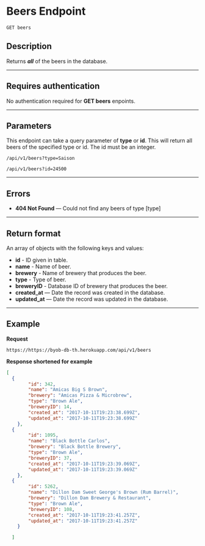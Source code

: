 # Beers Endpoint

```
GET beers
```

## Description

Returns _**all**_ of the beers in the database.

***

## Requires authentication

No authentication required for **GET beers** enpoints.

***

## Parameters

This endpoint can take a query parameter of **type** or **id**. This will return all beers of the specified type or id. The id must be an integer. 

```
/api/v1/beers?type=Saison
```

```
/api/v1/beers?id=24500
```
***

## Errors

- **404 Not Found** — Could not find any beers of type [type]

***

## Return format

An array of objects with the following keys and values:

- **id** - ID given in table.
- **name** - Name of beer.
- **brewery** - Name of brewery that produces the beer.
- **type** - Type of beer.
- **breweryID** - Database ID of brewery that produces the beer.
- **created_at** — Date the record was created in the database.
- **updated_at** — Date the record was updated in the database.

***

## Example

**Request**

```
https://https://byob-db-th.herokuapp.com/api/v1/beers
```
**Response shortened for example**

```json
[
  {
        "id": 342,
        "name": "Amicas Big S Brown",
        "brewery": "Amicas Pizza & Microbrew",
        "type": "Brown Ale",
        "breweryID": 14,
        "created_at": "2017-10-11T19:23:38.699Z",
        "updated_at": "2017-10-11T19:23:38.699Z"
    },
  {
        "id": 1095,
        "name": "Black Bottle Carlos",
        "brewery": "Black Bottle Brewery",
        "type": "Brown Ale",
        "breweryID": 37,
        "created_at": "2017-10-11T19:23:39.069Z",
        "updated_at": "2017-10-11T19:23:39.069Z"
    },
  {
        "id": 5262,
        "name": "Dillon Dam Sweet George's Brown (Rum Barrel)",
        "brewery": "Dillon Dam Brewery & Restaurant",
        "type": "Brown Ale",
        "breweryID": 108,
        "created_at": "2017-10-11T19:23:41.257Z",
        "updated_at": "2017-10-11T19:23:41.257Z"
    }

  ]
```
